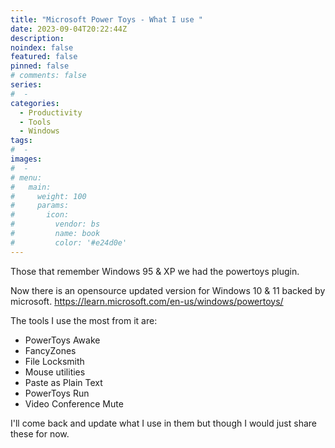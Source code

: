 ```yaml
---
title: "Microsoft Power Toys - What I use "
date: 2023-09-04T20:22:44Z
description:
noindex: false
featured: false
pinned: false
# comments: false
series:
#  -
categories:
  - Productivity
  - Tools
  - Windows
tags:
#  -
images:
#  -
# menu:
#   main:
#     weight: 100
#     params:
#       icon:
#         vendor: bs
#         name: book
#         color: '#e24d0e'
---
```


Those that remember Windows 95 & XP we had the powertoys plugin.

Now there is an opensource updated version for Windows 10 & 11 backed by microsoft.
https://learn.microsoft.com/en-us/windows/powertoys/

<!--more-->

The tools I use the most from it are:
* PowerToys Awake
* FancyZones
* File Locksmith
* Mouse utilities
* Paste as Plain Text
* PowerToys Run
* Video Conference Mute

I'll come back and update what I use in them but though I would just share these for now.

